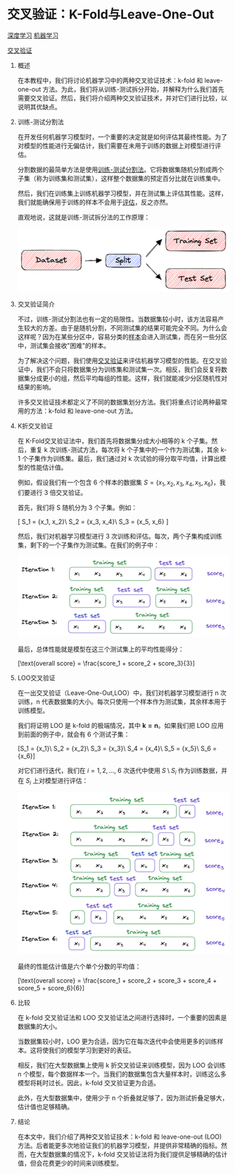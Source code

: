 # 交叉验证：K-Fold与Leave-One-Out

[深度学习](https://www.baeldung.com/cs/category/ai/deep-learning) [机器学习](https://www.baeldung.com/cs/category/ai/ml)

[交叉验证](https://www.baeldung.com/cs/tag/cross-validation)

1. 概述

    在本教程中，我们将讨论机器学习中的两种交叉验证技术：k-fold 和 leave-one-out 方法。为此，我们将从训练-测试拆分开始，并解释为什么我们首先需要交叉验证。然后，我们将介绍两种交叉验证技术，并对它们进行比较，以说明其优缺点。

2. 训练-测试分割法

    在开发任何机器学习模型时，一个重要的决定就是如何评估其最终性能。为了对模型的性能进行无偏估计，我们需要在未用于训练的数据上对模型进行评估。

    分割数据的最简单方法是使用[训练-测试分割法](https://www.baeldung.com/cs/train-test-datasets-ratio)。它将数据集随机分割成两个子集（称为训练集和测试集），这样整个数据集的预定百分比就在训练集中。

    然后，我们在训练集上训练机器学习模型，并在测试集上评估其性能。这样，我们就能确保用于训练的样本不会用于[评估](https://www.baeldung.com/cs/ml-train-validate-test)，反之亦然。

    直观地说，这就是训练-测试拆分法的工作原理：

    ![训练-测试拆分](pic/train_test.webp)

3. 交叉验证简介

    不过，训练-测试分割法也有一定的局限性。当数据集较小时，该方法容易产生较大的方差。由于是随机分割，不同测试集的结果可能完全不同。为什么会这样呢？因为在某些分区中，容易分类的[样本](https://www.baeldung.com/cs/ml-stratified-sampling)会进入测试集，而在另一些分区中，测试集会接收"困难"的样本。

    为了解决这个问题，我们使用[交叉验证](https://www.baeldung.com/cs/cross-validation-decision-trees)来评估机器学习模型的性能。在交叉验证中，我们不会只将数据集分为训练集和测试集一次。相反，我们会反复将数据集分成更小的组，然后平均每组的性能。这样，我们就能减少分区随机性对结果的影响。

    许多交叉验证技术都定义了不同的数据集划分方法。我们将重点讨论两种最常用的方法：k-fold 和 leave-one-out 方法。

4. K折交叉验证

    在 K-Fold交叉验证法中，我们首先将数据集分成大小相等的 k 个子集。然后，重复 k 次训练-测试方法，每次将 k 个子集中的一个作为测试集，其余 k-1 个子集作为训练集。最后，我们通过对 k 次试验的得分取平均值，计算出模型的性能估计值。

    例如，假设我们有一个包含 6 个样本的数据集 $S = \{x_1, x_2, x_3, x_4, x_5, x_6\}$，我们要进行 3 倍交叉验证。

    首先，我们将 S 随机分为 3 个子集。例如：

    \[
    S_1 = \{x_1, x_2\}\\
    S_2 = \{x_3, x_4\}\\
    S_3 = \{x_5, x_6\}
    \]

    然后，我们对机器学习模型进行 3 次训练和评估。每次，两个子集构成训练集，剩下的一个子集作为测试集。在我们的例子中：

    ![K折交叉验证](pic/kfold.webp)

    最后，总体性能就是模型在这三个测试集上的平均性能得分：

    \[\text{overall score} = \frac{score_1 + score_2 + score_3}{3}\]

5. LOO交叉验证

    在一出交叉验证（Leave-One-Out,LOO）中，我们对机器学习模型进行 n 次训练，n 代表数据集的大小。每次只使用一个样本作为测试集，其余样本用于训练模型。

    我们将证明 LOO 是 k-fold 的极端情况，其中 $\mathbf{k=n}$。如果我们把 LOO 应用到前面的例子中，就会有 6 个测试子集：

    \[S_1 = \{x_1\}\\
    S_2 = \{x_2\}\\
    S_3 = \{x_3\}\\
    S_4 = \{x_4\}\\
    S_5 = \{x_5\}\\
    S_6 = \{x_6\}\]

    对它们进行迭代，我们在 $i=1,2,\ldots$, 6 次迭代中使用 $S \setminus S_i$ 作为训练数据，并在 $S_i$ 上对模型进行评估：

    ![leave-one-out（LOO）交叉验证](pic/loso.webp)

    最终的性能估计值是六个单个分数的平均值：

    \[\text{overall score} = \frac{score_1 + score_2 + score_3 + score_4 + score_5 + score_6}{6}\]

6. 比较

    在 k-fold 交叉验证法和 LOO 交叉验证法之间进行选择时，一个重要的因素是数据集的大小。

    当数据集较小时，LOO 更为合适，因为它在每次迭代中会使用更多的训练样本。这将使我们的模型学习到更好的表征。

    相反，我们在大型数据集上使用 k 折交叉验证来训练模型，因为 LOO 会训练 n 个模型，每个数据样本一个。当我们的数据集包含大量样本时，训练这么多模型将耗时过长。因此，k-fold 交叉验证更为合适。

    此外，在大型数据集中，使用少于 n 个折叠就足够了，因为测试折叠足够大，估计值也足够精确。

7. 结论

    在本文中，我们介绍了两种交叉验证技术：k-fold 和 leave-one-out (LOO) 方法。后者能更多次地验证我们的机器学习模型，并提供非常精确的指标。然而，在大型数据集的情况下，k-fold 交叉验证法将为我们提供足够精确的估计值，但会花费更少的时间来训练模型。
